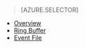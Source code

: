 > [AZURE.SELECTOR]
- [Overview](sql-database-xevent-db-diff-from-svr.md)
- [Ring Buffer](sql-database-xevent-code-ring-buffer.md)
- [Event File](sql-database-xevent-code-event-file.md)

